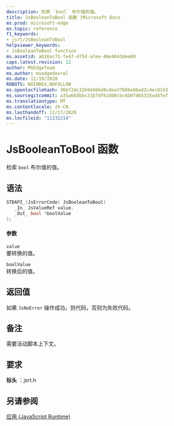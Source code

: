 ```yaml
---
description: 检索 `bool` 布尔值的值。
title: JsBooleanToBool 函数 |Microsoft Docs
ms.prod: microsoft-edge
ms.topic: reference
f1_keywords:
- jsrt/JsBooleanToBool
helpviewer_keywords:
- JsBooleanToBool function
ms.assetid: ab16ac71-fe47-475d-a7ee-46e4643dee60
caps.latest.revision: 12
author: MSEdgeTeam
ms.author: msedgedevrel
ms.date: 11/19/2020
ROBOTS: NOINDEX,NOFOLLOW
ms.openlocfilehash: 36bf2dc32b94466d8cdea37886e86a42c4ec01d3
ms.sourcegitcommit: a35a6b5bbc21b7df61d08cbc6b074b5325ad4fef
ms.translationtype: MT
ms.contentlocale: zh-CN
ms.lasthandoff: 12/17/2020
ms.locfileid: "11232214"
---
```

# JsBooleanToBool 函数

检索 `bool` 布尔值的值。  
  
## 语法  
  
```cpp  
STDAPI_(JsErrorCode) JsBooleanToBool(  
   _In_ JsValueRef value,  
   _Out_ bool *boolValue  
);  
```  
  
#### 参数  
 `value`  
 要转换的值。  
  
 `boolValue`  
 转换后的值。  
  
## 返回值  
 如果 `JsNoError` 操作成功，则代码，否则为失败代码。  
  
## 备注  
 需要活动脚本上下文。  
  
## 要求  
 **标头** ：jsrt.h  
  
## 另请参阅  
 [应用 (JavaScript Runtime)](../chakra-hosting/reference-javascript-runtime.md)
